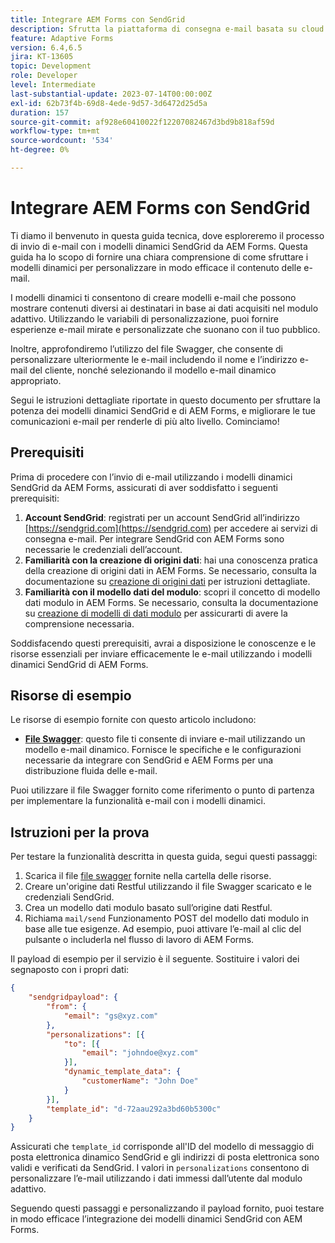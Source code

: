 ```yaml
---
title: Integrare AEM Forms con SendGrid
description: Sfrutta la piattaforma di consegna e-mail basata su cloud SengGrid utilizzando AEM Forms.
feature: Adaptive Forms
version: 6.4,6.5
jira: KT-13605
topic: Development
role: Developer
level: Intermediate
last-substantial-update: 2023-07-14T00:00:00Z
exl-id: 62b73f4b-69d8-4ede-9d57-3d6472d25d5a
duration: 157
source-git-commit: af928e60410022f12207082467d3bd9b818af59d
workflow-type: tm+mt
source-wordcount: '534'
ht-degree: 0%

---
```


# Integrare AEM Forms con SendGrid

Ti diamo il benvenuto in questa guida tecnica, dove esploreremo il processo di invio di e-mail con i modelli dinamici SendGrid da AEM Forms. Questa guida ha lo scopo di fornire una chiara comprensione di come sfruttare i modelli dinamici per personalizzare in modo efficace il contenuto delle e-mail.

I modelli dinamici ti consentono di creare modelli e-mail che possono mostrare contenuti diversi ai destinatari in base ai dati acquisiti nel modulo adattivo. Utilizzando le variabili di personalizzazione, puoi fornire esperienze e-mail mirate e personalizzate che suonano con il tuo pubblico.

Inoltre, approfondiremo l’utilizzo del file Swagger, che consente di personalizzare ulteriormente le e-mail includendo il nome e l’indirizzo e-mail del cliente, nonché selezionando il modello e-mail dinamico appropriato.

Segui le istruzioni dettagliate riportate in questo documento per sfruttare la potenza dei modelli dinamici SendGrid e di AEM Forms, e migliorare le tue comunicazioni e-mail per renderle di più alto livello. Cominciamo!

## Prerequisiti

Prima di procedere con l’invio di e-mail utilizzando i modelli dinamici SendGrid da AEM Forms, assicurati di aver soddisfatto i seguenti prerequisiti:

1. **Account SendGrid**: registrati per un account SendGrid all’indirizzo [https://sendgrid.com](https://sendgrid.com) per accedere ai servizi di consegna e-mail. Per integrare SendGrid con AEM Forms sono necessarie le credenziali dell’account.
1. **Familiarità con la creazione di origini dati**: hai una conoscenza pratica della creazione di origini dati in AEM Forms. Se necessario, consulta la documentazione su [creazione di origini dati](https://experienceleague.adobe.com/docs/experience-manager-learn/forms/ic-web-channel-tutorial/parttwo.html) per istruzioni dettagliate.
1. **Familiarità con il modello dati del modulo**: scopri il concetto di modello dati modulo in AEM Forms. Se necessario, consulta la documentazione su [creazione di modelli di dati modulo](https://experienceleague.adobe.com/docs/experience-manager-65/forms/form-data-model/create-form-data-models.html) per assicurarti di avere la comprensione necessaria.

Soddisfacendo questi prerequisiti, avrai a disposizione le conoscenze e le risorse essenziali per inviare efficacemente le e-mail utilizzando i modelli dinamici SendGrid di AEM Forms.

## Risorse di esempio

Le risorse di esempio fornite con questo articolo includono:

* **[File Swagger](assets/SendGridWithDynamicTemplate.yaml)**: questo file ti consente di inviare e-mail utilizzando un modello e-mail dinamico. Fornisce le specifiche e le configurazioni necessarie da integrare con SendGrid e AEM Forms per una distribuzione fluida delle e-mail.

Puoi utilizzare il file Swagger fornito come riferimento o punto di partenza per implementare la funzionalità e-mail con i modelli dinamici.

## Istruzioni per la prova

Per testare la funzionalità descritta in questa guida, segui questi passaggi:

1. Scarica il file [file swagger](assets/SendGridWithDynamicTemplate.yaml) fornite nella cartella delle risorse.
2. Creare un&#39;origine dati Restful utilizzando il file Swagger scaricato e le credenziali SendGrid.
3. Crea un modello dati modulo basato sull’origine dati Restful.
4. Richiama `mail/send` Funzionamento POST del modello dati modulo in base alle tue esigenze. Ad esempio, puoi attivare l’e-mail al clic del pulsante o includerla nel flusso di lavoro di AEM Forms.

Il payload di esempio per il servizio è il seguente. Sostituire i valori dei segnaposto con i propri dati:

```json
{
    "sendgridpayload": {
        "from": {
            "email": "gs@xyz.com"
        },
        "personalizations": [{
            "to": [{
                "email": "johndoe@xyz.com"
            }],
            "dynamic_template_data": {
                "customerName": "John Doe"
            }
        }],
        "template_id": "d-72aau292a3bd60b5300c"
    }
}
```

Assicurati che `template_id` corrisponde all&#39;ID del modello di messaggio di posta elettronica dinamico SendGrid e gli indirizzi di posta elettronica sono validi e verificati da SendGrid. I valori in `personalizations` consentono di personalizzare l’e-mail utilizzando i dati immessi dall’utente dal modulo adattivo.

Seguendo questi passaggi e personalizzando il payload fornito, puoi testare in modo efficace l’integrazione dei modelli dinamici SendGrid con AEM Forms.
